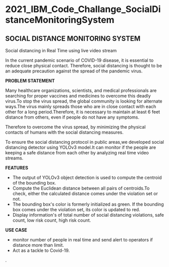 # 2021_IBM_Code_Challange_SocialDistanceMonitoringSystem
## SOCIAL DISTANCE MONITORING SYSTEM

Social distancing in Real Time using live video stream

  In the current pandemic scenario of COVID-19 disease, it is essential to reduce close physical contact. Therefore, social distancing is thought to be an adequate precaution against the spread of the pandemic virus.
  
**PROBLEM STATEMENT**

Many healthcare organizations, scientists, and medical professionals are searching for proper vaccines and medicines to overcome this deadly virus.To stop the virus spread, the global community is looking for alternate ways.The virus mainly spreads those who are in close contact with each other for a long period.Therefore, it is necessary to maintain at least 6 feet distance from others, even if people do not have any symptoms.

Therefore to overcome the virus spread, by minimizing the physical contacts of humans with the social distancing measures.

To ensure the social distancing protocol in public areas,we developed social distancing detector using YOLOv3 model.It can monitor if the people are keeping a safe distance from each other by analyzing real time video streams.

**FEATURES**

* The output of YOLOv3 object detection is used to compute the centroid of the bounding box.
* Compute the Euclidean distance between all pairs of centroids.To check, either the      calculated distance comes under the violation set or not.
* The bounding box's color is formerly initialized as green. If the bounding box comes under the violation set, its color is updated to red.
* Display information's of total number of social distancing violations, safe count, low risk count, high risk count.

**USE CASE**

* monitor number of people in real time and send alert to operators if distance more than limit.
* Act as a tackle to Covid-19.










.



   

